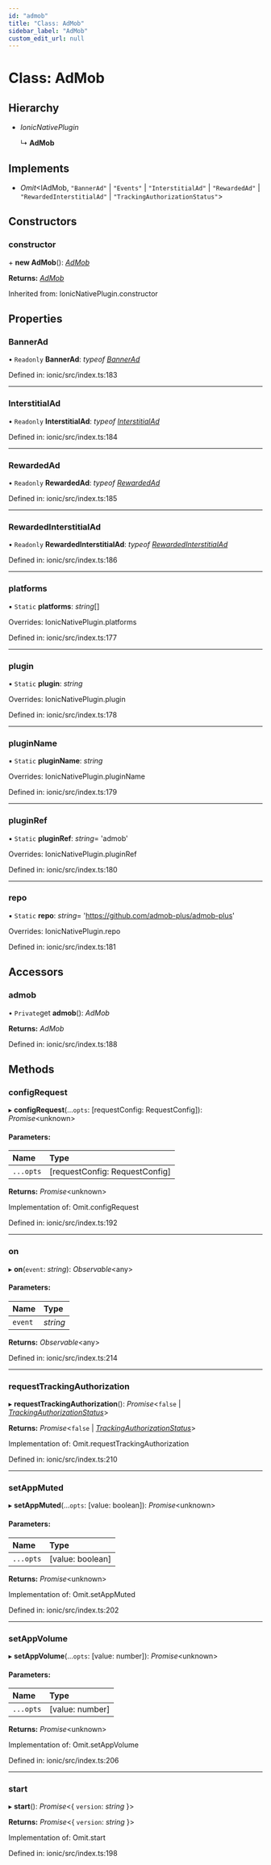 ```yaml
---
id: "admob"
title: "Class: AdMob"
sidebar_label: "AdMob"
custom_edit_url: null
---
```


# Class: AdMob

## Hierarchy

* *IonicNativePlugin*

  ↳ **AdMob**

## Implements

* *Omit*<IAdMob, ``"BannerAd"`` \| ``"Events"`` \| ``"InterstitialAd"`` \| ``"RewardedAd"`` \| ``"RewardedInterstitialAd"`` \| ``"TrackingAuthorizationStatus"``\>

## Constructors

### constructor

\+ **new AdMob**(): [*AdMob*](admob.md)

**Returns:** [*AdMob*](admob.md)

Inherited from: IonicNativePlugin.constructor

## Properties

### BannerAd

• `Readonly` **BannerAd**: *typeof* [*BannerAd*](bannerad.md)

Defined in: ionic/src/index.ts:183

___

### InterstitialAd

• `Readonly` **InterstitialAd**: *typeof* [*InterstitialAd*](interstitialad.md)

Defined in: ionic/src/index.ts:184

___

### RewardedAd

• `Readonly` **RewardedAd**: *typeof* [*RewardedAd*](rewardedad.md)

Defined in: ionic/src/index.ts:185

___

### RewardedInterstitialAd

• `Readonly` **RewardedInterstitialAd**: *typeof* [*RewardedInterstitialAd*](rewardedinterstitialad.md)

Defined in: ionic/src/index.ts:186

___

### platforms

▪ `Static` **platforms**: *string*[]

Overrides: IonicNativePlugin.platforms

Defined in: ionic/src/index.ts:177

___

### plugin

▪ `Static` **plugin**: *string*

Overrides: IonicNativePlugin.plugin

Defined in: ionic/src/index.ts:178

___

### pluginName

▪ `Static` **pluginName**: *string*

Overrides: IonicNativePlugin.pluginName

Defined in: ionic/src/index.ts:179

___

### pluginRef

▪ `Static` **pluginRef**: *string*= 'admob'

Overrides: IonicNativePlugin.pluginRef

Defined in: ionic/src/index.ts:180

___

### repo

▪ `Static` **repo**: *string*= 'https://github.com/admob-plus/admob-plus'

Overrides: IonicNativePlugin.repo

Defined in: ionic/src/index.ts:181

## Accessors

### admob

• `Private`get **admob**(): *AdMob*

**Returns:** *AdMob*

Defined in: ionic/src/index.ts:188

## Methods

### configRequest

▸ **configRequest**(...`opts`: [requestConfig: RequestConfig]): *Promise*<unknown\>

#### Parameters:

| Name | Type |
| :------ | :------ |
| `...opts` | [requestConfig: RequestConfig] |

**Returns:** *Promise*<unknown\>

Implementation of: Omit.configRequest

Defined in: ionic/src/index.ts:192

___

### on

▸ **on**(`event`: *string*): *Observable*<any\>

#### Parameters:

| Name | Type |
| :------ | :------ |
| `event` | *string* |

**Returns:** *Observable*<any\>

Defined in: ionic/src/index.ts:214

___

### requestTrackingAuthorization

▸ **requestTrackingAuthorization**(): *Promise*<``false`` \| [*TrackingAuthorizationStatus*](../enums/trackingauthorizationstatus.md)\>

**Returns:** *Promise*<``false`` \| [*TrackingAuthorizationStatus*](../enums/trackingauthorizationstatus.md)\>

Implementation of: Omit.requestTrackingAuthorization

Defined in: ionic/src/index.ts:210

___

### setAppMuted

▸ **setAppMuted**(...`opts`: [value: boolean]): *Promise*<unknown\>

#### Parameters:

| Name | Type |
| :------ | :------ |
| `...opts` | [value: boolean] |

**Returns:** *Promise*<unknown\>

Implementation of: Omit.setAppMuted

Defined in: ionic/src/index.ts:202

___

### setAppVolume

▸ **setAppVolume**(...`opts`: [value: number]): *Promise*<unknown\>

#### Parameters:

| Name | Type |
| :------ | :------ |
| `...opts` | [value: number] |

**Returns:** *Promise*<unknown\>

Implementation of: Omit.setAppVolume

Defined in: ionic/src/index.ts:206

___

### start

▸ **start**(): *Promise*<{ `version`: *string*  }\>

**Returns:** *Promise*<{ `version`: *string*  }\>

Implementation of: Omit.start

Defined in: ionic/src/index.ts:198
